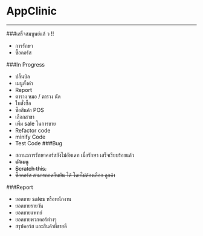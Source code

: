 # AppClinic
----------------------
###เสร็จสมบูนย์แล้ ว !!
- การรักษา
- ซื้อคอร์ส

###In Progress
- ปลิ้นบิล
- เมนูตั้งค่า
- Report
- ตาราง หมอ / ตาราง นัด
- ใบสั่งซื้อ
- ซือสินค้า POS
- เลือกสาขา
- เพิ่ม sale ในการขาย
- Refactor code
- minify Code
- Test Code
###Bug
+ สถานะการรักษาคอร์สยังไม่อัพเดท เมื่อรักษา เสร็จเรียบร้อยแล้ว
+ ~~บัก้เมนู~~
+ ~~Scratch this.~~
+ ~~ซื้อคอร์ส สามารถกดยืนยัน ได้ โดยไม่ต้องเลือก ลูกค้า~~

###Report
+ ยอดขาย sales หรือพนักงาน
+ ยอดขายรายวัน
+ ยอดขายแพทย์
+ ยอดขายพวกคอร์ต่างๆ
+ สรุปคอร์ส และสินค้าที่ขายดี